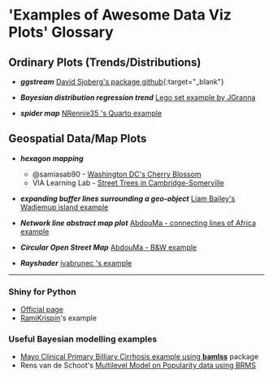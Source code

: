 #  'Examples of Awesome Data Viz Plots' Glossary 


## Ordinary Plots (Trends/Distributions)

* **_ggstream_** [David Sjoberg's package github](https://github.com/davidsjoberg/ggstream){:target="_blank"}  

* **_Bayesian distribution regression trend_** [Lego set example by JGranna](https://jgranna.github.io/posts/lego-sets.html)

* **_spider map_** [NRennie35 's Quarto example](https://www.r-bloggers.com/2022/08/designing-tidytuesday-visualisations-for-mobile-with-quarto/)



## Geospatial Data/Map Plots

* **_hexagon mapping_** 
  - @samiasab90 - [Washington DC's Cherry Blossom](https://github.com/samiaab1990/30-day-map-challenge)
  - VIA Learning Lab - [Street Trees in Cambridge-Somerville](https://vialab.mit.edu/tutorials/module/mapping-in-r-street-trees-in-camberville/)

* **_expanding buffer lines surrounding a geo-object_** [Liam Bailey's Wadjemup island example](https://github.com/LiamDBailey/30DayMapChallenge_2022)

* **_Network line abstract map plot_** [AbdouMa - connecting lines of Africa example](https://github.com/AbdoulMa/30DayMapChallenge)

* **_Circular Open Street Map_** [AbdouMa - B&W example](https://github.com/AbdoulMa/30DayMapChallenge)

* **_Rayshader_** [ivabrunec 's example](https://github.com/ivabrunec/tidytuesday/blob/main/2023/2023_01_10/combined_test.png)


* * * 
### Shiny for Python
* [Official page](https://shiny.rstudio.com/py/docs/ui-page-layouts.html#common-structure)
* [RamiKrispin](https://github.com/RamiKrispin/shinylive)'s example


### Useful Bayesian modelling examples
* [Mayo Clinical Primary Billiary Cirrhosis example using **bamlss**](http://www.bamlss.org/articles/jm.html#mayo-clinic-primary-biliary-cirrhosis-data) package
* Rens van de Schoot's [Multilevel Model on Popularity data using BRMS](https://www.rensvandeschoot.com/tutorials/brms-started/)


